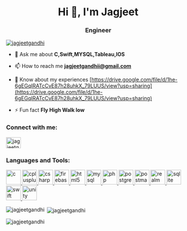 <h1 align="center">Hi 👋, I'm Jagjeet</h1>
<h3 align="center">Engineer</h3>

<p align="left"> <a href="https://github.com/ryo-ma/github-profile-trophy"><img src="https://github-profile-trophy.vercel.app/?username=jagjeetgandhi" alt="jagjeetgandhi" /></a> </p>

- 💬 Ask me about **C,Swift,MYSQL,Tableau,IOS**

- 📫 How to reach me **jagjeetgandhii@gmail.com**

- 📄 Know about my experiences [https://drive.google.com/file/d/1he-6gEGqIRATcCvE87h28uhkX_79LUUS/view?usp=sharing](https://drive.google.com/file/d/1he-6gEGqIRATcCvE87h28uhkX_79LUUS/view?usp=sharing)

- ⚡ Fun fact **Fly High Walk low**

<h3 align="left">Connect with me:</h3>
<p align="left">
<a href="https://linkedin.com/in/jagjeetgandhii" target="blank"><img align="center" src="https://cdn.jsdelivr.net/npm/simple-icons@3.0.1/icons/linkedin.svg" alt="jagjeetgandhii" height="30" width="40" /></a>
</p>

<h3 align="left">Languages and Tools:</h3>
<p align="left"> <a href="https://www.cprogramming.com/" target="_blank"> <img src="https://devicons.github.io/devicon/devicon.git/icons/c/c-original.svg" alt="c" width="40" height="40"/> </a> <a href="https://www.w3schools.com/cpp/" target="_blank"> <img src="https://devicons.github.io/devicon/devicon.git/icons/cplusplus/cplusplus-original.svg" alt="cplusplus" width="40" height="40"/> </a> <a href="https://www.w3schools.com/cs/" target="_blank"> <img src="https://devicons.github.io/devicon/devicon.git/icons/csharp/csharp-original.svg" alt="csharp" width="40" height="40"/> </a> <a href="https://firebase.google.com/" target="_blank"> <img src="https://www.vectorlogo.zone/logos/firebase/firebase-icon.svg" alt="firebase" width="40" height="40"/> </a> <a href="https://www.w3.org/html/" target="_blank"> <img src="https://devicons.github.io/devicon/devicon.git/icons/html5/html5-original-wordmark.svg" alt="html5" width="40" height="40"/> </a> <a href="https://www.mysql.com/" target="_blank"> <img src="https://devicons.github.io/devicon/devicon.git/icons/mysql/mysql-original-wordmark.svg" alt="mysql" width="40" height="40"/> </a> <a href="https://www.php.net" target="_blank"> <img src="https://devicons.github.io/devicon/devicon.git/icons/php/php-original.svg" alt="php" width="40" height="40"/> </a> <a href="https://www.postgresql.org" target="_blank"> <img src="https://devicons.github.io/devicon/devicon.git/icons/postgresql/postgresql-original-wordmark.svg" alt="postgresql" width="40" height="40"/> </a> <a href="https://postman.com" target="_blank"> <img src="https://www.vectorlogo.zone/logos/getpostman/getpostman-icon.svg" alt="postman" width="40" height="40"/> </a> <a href="https://realm.io/" target="_blank"> <img src="https://raw.githubusercontent.com/bestofjs/bestofjs-webui/8665e8c267a0215f3159df28b33c365198101df5/public/logos/realm.svg" alt="realm" width="40" height="40"/> </a> <a href="https://www.sqlite.org/" target="_blank"> <img src="https://www.vectorlogo.zone/logos/sqlite/sqlite-icon.svg" alt="sqlite" width="40" height="40"/> </a> <a href="https://developer.apple.com/swift/" target="_blank"> <img src="https://devicons.github.io/devicon/devicon.git/icons/swift/swift-original-wordmark.svg" alt="swift" width="40" height="40"/> </a> <a href="https://unity.com/" target="_blank"> <img src="https://www.vectorlogo.zone/logos/unity3d/unity3d-icon.svg" alt="unity" width="40" height="40"/> </a> </p>

<p><img align="left" src="https://github-readme-stats.vercel.app/api/top-langs?username=jagjeetgandhi&show_icons=true&locale=en&layout=compact" alt="jagjeetgandhi" /></p>

<p>&nbsp;<img align="center" src="https://github-readme-stats.vercel.app/api?username=jagjeetgandhi&show_icons=true&locale=en" alt="jagjeetgandhi" /></p>

<p><img align="center" src="https://github-readme-streak-stats.herokuapp.com/?user=jagjeetgandhi&" alt="jagjeetgandhi" /></p>
